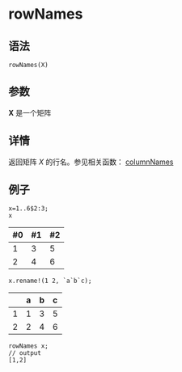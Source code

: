 # rowNames

## 语法

`rowNames(X)`

## 参数

**X** 是一个矩阵

## 详情

返回矩阵 *X* 的行名。参见相关函数： [columnNames](../c/columnNames.md)

## 例子

```
x=1..6$2:3;
x
```

| #0 | #1 | #2 |
| --- | --- | --- |
| 1 | 3 | 5 |
| 2 | 4 | 6 |

```
x.rename!(1 2, `a`b`c);
```

|  | a | b | c |
| --- | --- | --- | --- |
| 1 | 1 | 3 | 5 |
| 2 | 2 | 4 | 6 |

```
rowNames x;
// output
[1,2]
```

